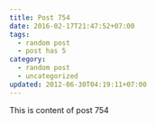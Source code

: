 ```yaml
---
title: Post 754
date: 2016-02-17T21:47:52+07:00
tags:
  - random post
  - post has 5
category:
  - random post
  - uncategorized
updated: 2012-06-30T04:19:11+07:00
---
```

This is content of post 754